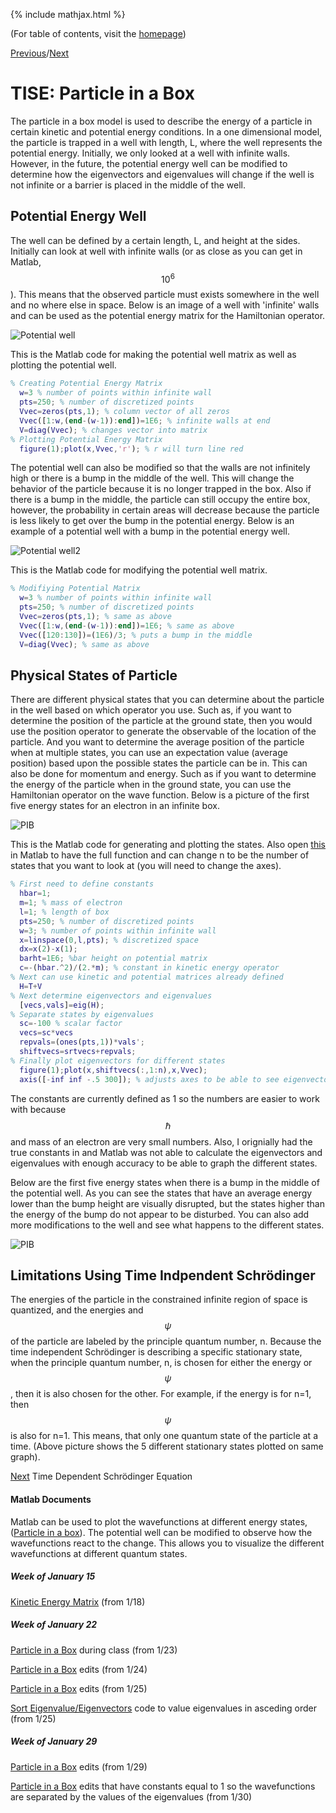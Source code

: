 {% include mathjax.html %}

(For table of contents, visit the [homepage](/README.md))

[Previous](TISE.md)/[Next](TDSE.md)

# TISE: Particle in a Box 

The particle in a box model is used to describe the energy of a particle in certain kinetic and potential energy conditions. In a one dimensional model, the particle is trapped in a well with length, L, where the well represents the potential energy. Initially, we only looked at a well with infinite walls. However, in the future, the potential energy well can be modified to determine how the eigenvectors and eigenvalues will change if the well is not infinite or a barrier is placed in the middle of the well. 

## Potential Energy Well

The well can be defined by a certain length, L, and height at the sides. Initially can look at well with infinite walls (or as close as you can get in Matlab, $$10^6$$). This means that the observed particle must exists somewhere in the well and no where else in space. Below is an image of a well with 'infinite' walls and can be used as the potential energy matrix for the Hamiltonian operator.

![Potential well](/Potenwell_1.png)

This is the Matlab code for making the potential well matrix as well as plotting the potential well.
```Matlab
% Creating Potential Energy Matrix
  w=3 % number of points within infinite wall
  pts=250; % number of discretized points
  Vvec=zeros(pts,1); % column vector of all zeros
  Vvec([1:w,(end-(w-1)):end])=1E6; % infinite walls at end
  V=diag(Vvec); % changes vector into matrix
% Plotting Potential Energy Matrix
  figure(1);plot(x,Vvec,'r'); % r will turn line red
```

The potential well can also be modified so that the walls are not infinitely high or there is a bump in the middle of the well. This will change the behavior of the particle because it is no longer trapped in the box. Also if there is a bump in the middle, the particle can still occupy the entire box, however, the probability in certain areas will decrease because the particle is less likely to get over the bump in the potential energy. Below is an example of a potential well with a bump in the potential energy well.

![Potential well2](/Potenwell_2.png)

This is the Matlab code for modifying the potential well matrix.
```Matlab
% Modifiying Potential Matrix
  w=3 % number of points within infinite wall
  pts=250; % number of discretized points
  Vvec=zeros(pts,1); % same as above
  Vvec([1:w,(end-(w-1)):end])=1E6; % same as above
  Vvec([120:130])=(1E6)/3; % puts a bump in the middle
  V=diag(Vvec); % same as above
```
## Physical States of Particle 

There are different physical states that you can determine about the particle in the well based on which operator you use. Such as, if you want to determine the position of the particle at the ground state, then you would use the position operator to generate the observable of the location of the particle. And you want to determine the average position of the particle when at multiple states, you can use an expectation value (average position) based upon the possible states the particle can be in. This can also be done for momentum and energy. Such as if you want to determine the energy of the particle when in the ground state, you can use the Hamiltonian operator on the wave function. Below is a picture of the first five energy states for an electron in an infinite box.

![PIB](/PIB_5st.png)

This is the Matlab code for generating and plotting the states. Also open [this](PIB5.m) in Matlab to have the full function and can change n to be the number of states that you want to look at (you will need to change the axes).
```Matlab
% First need to define constants
  hbar=1;
  m=1; % mass of electron
  l=1; % length of box 
  pts=250; % number of discretized points
  w=3; % number of points within infinite wall
  x=linspace(0,l,pts); % discretized space
  dx=x(2)-x(1);
  barht=1E6; %bar height on potential matrix
  c=-(hbar.^2)/(2.*m); % constant in kinetic energy operator
% Next can use kinetic and potential matrices already defined
  H=T+V
% Next determine eigenvectors and eigenvalues
  [vecs,vals]=eig(H); 
% Separate states by eigenvalues
  sc=-100 % scalar factor
  vecs=sc*vecs
  repvals=(ones(pts,1))*vals';
  shiftvecs=srtvecs+repvals;
% Finally plot eigenvectors for different states
  figure(1);plot(x,shiftvecs(:,1:n),x,Vvec);
  axis([-inf inf -.5 300]); % adjusts axes to be able to see eigenvectors
```
The constants are currently defined as 1 so the numbers are easier to work with because $$\hbar$$ and mass of an electron are very small numbers. Also, I orignially had the true constants in and Matlab was not able to calculate the eigenvectors and eigenvalues with enough accuracy to be able to graph the different states.

Below are the first five energy states when there is a bump in the middle of the potential well. As you can see the states that have an average energy lower than the bump height are visually disrupted, but the states higher than the energy of the bump do not appear to be disturbed. You can also add more modifications to the well and see what happens to the different states.

![PIB](/PIB.png)

## Limitations Using Time Indpendent Schrödinger

The energies of the particle in the constrained infinite region of space is quantized, and the energies and $$\psi$$ of the particle are labeled by the principle quantum number, n. Because the time independent Schrödinger is describing a specific stationary state, when the principle quantum number, n, is chosen for either the energy or $$\psi$$, then it is also chosen for the other. For example, if the energy is for n=1, then $$\psi$$ is also for n=1. This means, that only one quantum state of the particle at a time. (Above picture shows the 5 different stationary states plotted on same graph).

[Next](TDSE.md) Time Dependent Schrödinger Equation



#### Matlab Documents

Matlab can be used to plot the wavefunctions at different energy states, ([Particle in a box](PIB5.m)). The potential well can be modified to observe how the wavefunctions react to the change. This allows you to visualize the different wavefunctions at different quantum states. 

##### Week of January 15 
[Kinetic Energy Matrix](/kinetic.m) (from 1/18)

##### Week of January 22
[Particle in a Box](PIB.m) during class (from 1/23)

[Particle in a Box](PIB2.m) edits (from 1/24)

[Particle in a Box](PIB3.m) edits (from 1/25)

[Sort Eigenvalue/Eigenvectors](eigsort.m) code to value eigenvalues in asceding order (from 1/25)
##### Week of January 29
[Particle in a Box](PIB4.m) edits (from 1/29)

[Particle in a Box](PIB5.m) edits that have constants equal to 1 so the wavefunctions are separated by the values of the eigenvalues (from 1/30)
